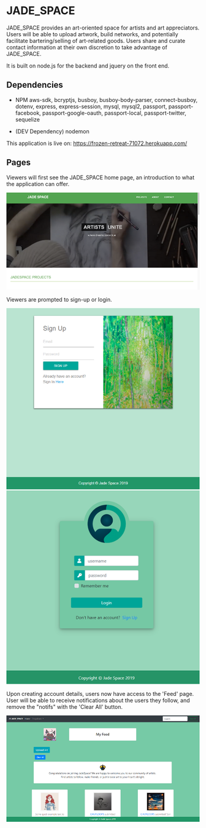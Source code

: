 # JADE_SPACE

JADE_SPACE provides an art-oriented space for artists and art appreciators.
Users will be able to upload artwork, build networks, and potentially facilitate bartering/selling of art-related goods. Users share and curate contact information at their own discretion to take advantage of JADE_SPACE.

It is built on node.js for the backend and jquery on the front end.


## Dependencies

* NPM aws-sdk, bcryptjs, busboy, busboy-body-parser, connect-busboy, dotenv, express, express-session, mysql, mysql2, passport, passport-facebook, passport-google-oauth, passport-local, passport-twitter, sequelize

* (DEV Dependency) nodemon

This application is live on: https://frozen-retreat-71072.herokuapp.com/
## Pages

Viewers will first see the JADE_SPACE home page, an introduction to what the application can offer.

![](views/assests/images/JS_main.png)

Viewers are prompted to sign-up or login.

![](views/assests/images/JS_signUpPage.png)
![](views/assests/images/JS_loginPage.png)

Upon creating account details, users now have access to the 'Feed' page. User will be able to receive notifications about the users they follow, and remove the "notifs" with the 'Clear All' button.

![](views/assests/images/JS_userFeed.png)
